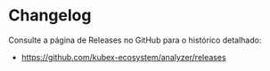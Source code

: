 # Changelog

Consulte a página de Releases no GitHub para o histórico detalhado:

- https://github.com/kubex-ecosystem/analyzer/releases
